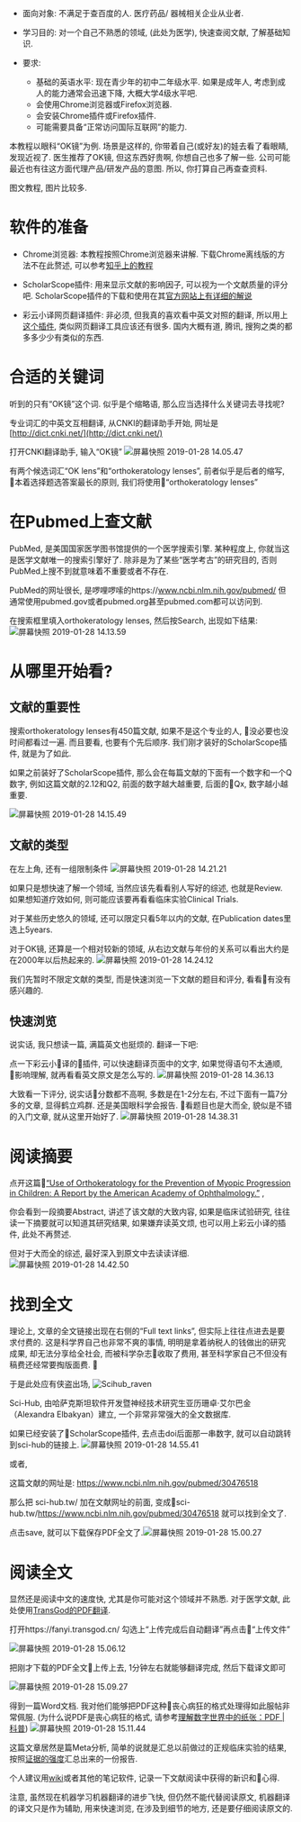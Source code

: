 <!--
.. title: 如何查阅文献
.. slug: how-to-use-pubmed-and-read-paper
.. date: 2019-1-28 12:00 UTC+08:00
.. tags: 
.. category: 医学
.. link:
.. description:
.. type: text
-->

* 面向对象: 不满足于查百度的人. 医疗药品/ 器械相关企业从业者. 

* 学习目的: 对一个自己不熟悉的领域, (此处为医学), 快速查阅文献, 了解基础知识.

* 要求: 
    * 基础的英语水平: 现在青少年的初中二年级水平. 如果是成年人, 考虑到成人的能力通常会迅速下降, 大概大学4级水平吧.
    * 会使用Chrome浏览器或Firefox浏览器.
    * 会安装Chrome插件或Firefox插件.
    * 可能需要具备“正常访问国际互联网”的能力.

本教程以眼科“OK镜”为例. 场景是这样的, 你带着自己(或好友)的娃去看了看眼睛, 发现近视了. 医生推荐了OK镜, 但这东西好贵啊, 你想自己也多了解一些. 公司可能最近也有往这方面代理产品/研发产品的意图. 所以, 你打算自己再查查资料. 

图文教程, 图片比较多.

<!-- TEASER_END -->

# 软件的准备

* Chrome浏览器: 
本教程按照Chrome浏览器来讲解. 下载Chrome离线版的方法不在此赘述, 可以参考[知乎上的教程](https://www.zhihu.com/question/19981495)

* ScholarScope插件: 
用来显示文献的影响因子, 可以视为一个文献质量的评分吧. ScholarScope插件的下载和使用在其[官方网站上有详细的解说](https://www.scholarscope.cn/)

* 彩云小译网页翻译插件: 
非必须, 但我真的喜欢看中英文对照的翻译, 所以用上[这个插件](https://chrome.google.com/webstore/detail/lingocloud-interpreter/jmpepeebcbihafjjadogphmbgiffiajh?hl=zh-CN), 类似网页翻译工具应该还有很多. 国内大概有道, 腾讯, 搜狗之类的都多多少少有类似的东西.

# 合适的关键词

听到的只有“OK镜”这个词. 似乎是个缩略语, 那么应当选择什么关键词去寻找呢?

专业词汇的中英文互相翻译, 从CNKI的翻译助手开始, 网址是[http://dict.cnki.net/](http://dict.cnki.net/)

打开CNKI翻译助手, 输入“OK镜”
![屏幕快照 2019-01-28 14.05.47](https://i.loli.net/2019/01/28/5c4e9bd98c547.png)

有两个候选词汇“OK lens”和“orthokeratology lenses”, 前者似乎是后者的缩写, 本着选择题选答案最长的原则, 我们将使用“orthokeratology lenses”

# 在Pubmed上查文献

PubMed, 是美国国家医学图书馆提供的一个医学搜索引擎. 某种程度上, 你就当这是医学文献唯一的搜索引擎好了. 除非是为了某些“医学考古”的研究目的, 否则PubMed上搜不到就意味着不重要或者不存在. 

PubMed的网址很长, 是啰哩啰嗦的https://www.ncbi.nlm.nih.gov/pubmed/ 但通常使用pubmed.gov或者pubmed.org甚至pubmed.com都可以访问到.

在搜索框里填入orthokeratology lenses, 然后按Search, 出现如下结果: 
![屏幕快照 2019-01-28 14.13.59](https://i.loli.net/2019/01/28/5c4e9dc187f96.png)

# 从哪里开始看?

## 文献的重要性
搜索orthokeratology lenses有450篇文献, 如果不是这个专业的人, 没必要也没时间都看过一遍. 而且要看, 也要有个先后顺序. 我们刚才装好的ScholarScope插件, 就是为了如此. 

如果之前装好了ScholarScope插件, 那么会在每篇文献的下面有一个数字和一个Q数字, 例如这篇文献的2.12和Q2, 前面的数字越大越重要, 后面的Qx, 数字越小越重要. 

![屏幕快照 2019-01-28 14.15.49](https://i.loli.net/2019/01/28/5c4e9e2355a1a.png)

## 文献的类型
在左上角, 还有一组限制条件
![屏幕快照 2019-01-28 14.21.21](https://i.loli.net/2019/01/28/5c4e9f7e35ce7.png)

如果只是想快速了解一个领域, 当然应该先看看别人写好的综述, 也就是Review. 如果想知道疗效如何, 则可能应该要再看看临床实验Clinical Trials. 

对于某些历史悠久的领域, 还可以限定只看5年以内的文献, 在Publication dates里选上5years.

对于OK镜, 还算是一个相对较新的领域, 从右边文献与年份的关系可以看出大约是在2000年以后热起来的. 
![屏幕快照 2019-01-28 14.24.12](https://i.loli.net/2019/01/28/5c4ea0273242f.png)

我们先暂时不限定文献的类型, 而是快速浏览一下文献的题目和评分, 看看有没有感兴趣的. 

## 快速浏览

说实话, 我只想读一篇, 满篇英文也挺烦的. 翻译一下吧:

点一下彩云小译的插件, 可以快速翻译页面中的文字, 如果觉得语句不太通顺, 影响理解, 就再看看英文原文是怎么写的. 
![屏幕快照 2019-01-28 14.36.13](https://i.loli.net/2019/01/28/5c4ea2f8e2c81.png)

大致看一下评分, 说实话分数都不高啊, 多数是在1-2分左右, 不过下面有一篇7分多的文章, 显得鹤立鸡群. 还是美国眼科学会报告. 看题目也是大而全, 貌似是不错的入门文章, 就从这里开始好了.
![屏幕快照 2019-01-28 14.38.31](https://i.loli.net/2019/01/28/5c4ea3afedd46.png)

# 阅读摘要

点开这篇[“Use of Orthokeratology for the Prevention of Myopic Progression in Children: A Report by the American Academy of Ophthalmology.”](https://www.ncbi.nlm.nih.gov/pubmed/30476518) , 

你会看到一段摘要Abstract, 讲述了该文献的大致内容, 如果是临床试验研究, 往往读一下摘要就可以知道其研究结果, 如果嫌弃读英文烦, 也可以用上彩云小译的插件, 此处不再赘述. 

但对于大而全的综述, 最好深入到原文中去读读详细. 
![屏幕快照 2019-01-28 14.42.50](https://i.loli.net/2019/01/28/5c4ea4b13f74d.png)


# 找到全文

理论上, 文章的全文链接出现在右侧的“Full text links”, 但实际上往往点进去是要求付费的. 这是科学界自己也非常不爽的事情, 明明是拿着纳税人的钱做出的研究成果, 却无法分享给全社会, 而被科学杂志收取了费用, 甚至科学家自己不但没有稿费还经常要掏版面费. 

于是此处应有侠盗出场, 
![Scihub_raven](https://i.loli.net/2019/01/28/5c4ea6d76d2db.png)

Sci-Hub, 由哈萨克斯坦软件开发暨神经技术研究生亚历珊卓·艾尔巴金（Alexandra Elbakyan）建立, 一个非常非常强大的全文数据库. 

如果已经安装了ScholarScope插件, 去点击doi后面那一串数字, 就可以自动跳转到sci-hub的链接上. 
![屏幕快照 2019-01-28 14.55.41](https://i.loli.net/2019/01/28/5c4ea77a189c9.png)

或者, 

这篇文献的网址是: https://www.ncbi.nlm.nih.gov/pubmed/30476518

那么把 sci-hub.tw/ 加在文献网址的前面, 变成sci-hub.tw/https://www.ncbi.nlm.nih.gov/pubmed/30476518  就可以找到全文了. 

点击save, 就可以下载保存PDF全文了.![屏幕快照 2019-01-28 15.00.27](https://i.loli.net/2019/01/28/5c4ea8b212c28.png)

# 阅读全文

显然还是阅读中文的速度快, 尤其是你可能对这个领域并不熟悉. 对于医学文献, 此处使用[TransGod的PDF翻译](https://fanyi.transgod.cn/).

打开https://fanyi.transgod.cn/ 勾选上“上传完成后自动翻译”再点击“上传文件”

![屏幕快照 2019-01-28 15.06.12](https://i.loli.net/2019/01/28/5c4eaa0444296.png)

把刚才下载的PDF全文上传上去, 1分钟左右就能够翻译完成, 然后下载译文即可

![屏幕快照 2019-01-28 15.09.27](https://i.loli.net/2019/01/28/5c4eaaca2d7a6.png)

得到一篇Word文档. 我对他们能够把PDF这种丧心病狂的格式处理得如此服帖非常佩服. (为什么说PDF是丧心病狂的格式, 请参考[理解数字世界中的纸张：PDF | 科普](https://sspai.com/post/47092))
![屏幕快照 2019-01-28 15.11.44](https://i.loli.net/2019/01/28/5c4eab4a5b89f.png)

这篇文章居然是篇Meta分析, 简单的说就是汇总以前做过的正规临床实验的结果, 按照[证据的强度](../what-is-ebm/)汇总出来的一份报告. 

个人建议用[wiki](../gollum-wiki)或者其他的笔记软件, 记录一下文献阅读中获得的新识和心得. 

注意, 虽然现在机器学习机器翻译的进步飞快, 但仍然不能代替阅读原文, 机器翻译的译文只是作为辅助, 用来快速浏览, 在涉及到细节的地方, 还是要仔细阅读原文的. 